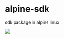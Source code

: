 # alpine-sdk
sdk package in alpine linux

[![](https://badge.imagelayers.io/bwits/alpine-sdk:latest.svg)](https://imagelayers.io/?images=bwits/alpine-sdk:latest 'Get your own badge on imagelayers.io')

